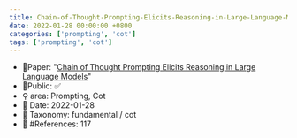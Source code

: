 ```yaml
---
title: Chain-of-Thought-Prompting-Elicits-Reasoning-in-Large-Language-Models
date: 2022-01-28 00:00:00 +0800
categories: ['prompting', 'cot']
tags: ['prompting', 'cot']
---
```


- 📙Paper: "[Chain of Thought Prompting Elicits Reasoning in Large Language Models](https://www.semanticscholar.org/paper/Chain-of-Thought-Prompting-Elicits-Reasoning-in-Wei-Wang/1b6e810ce0afd0dd093f789d2b2742d047e316d5)"
- 🔑Public: ✅
- ⚲ area: Prompting, Cot
- 📅 Date: 2022-01-28
- 🔎 Taxonomy: fundamental / cot
- 📝 #References: 117
